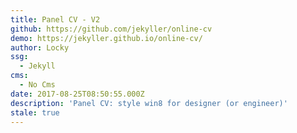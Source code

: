 ```yaml
---
title: Panel CV - V2
github: https://github.com/jekyller/online-cv
demo: https://jekyller.github.io/online-cv/
author: Locky
ssg:
  - Jekyll
cms:
  - No Cms
date: 2017-08-25T08:50:55.000Z
description: 'Panel CV: style win8 for designer (or engineer)'
stale: true
---
```

